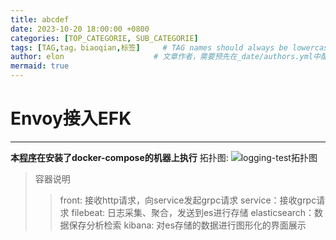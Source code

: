 ```yaml
---
title: abcdef
date: 2023-10-20 18:00:00 +0800
categories: [TOP_CATEGORIE, SUB_CATEGORIE]
tags: [TAG,tag，biaoqian,标签]     # TAG names should always be lowercase
author: elon                    # 文章作者，需要预先在_date/authors.yml中配置
mermaid: true
---
```


# Envoy接入EFK
***
__本[程序](https://github.com/miracle-1991/envoy-study/tree/main/logging)在安装了docker-compose的机器上执行__
拓扑图:
![logging-test拓扑图](/assets/img/envoy/logging/logging.png)

> 容器说明
> > front: 接收http请求，向service发起grpc请求
> > service：接收grpc请求
> > filebeat: 日志采集、聚合，发送到es进行存储
> > elasticsearch：数据保存分析检索
> > kibana: 对es存储的数据进行图形化的界面展示